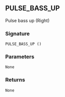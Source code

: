 ## PULSE\_BASS\_UP

Pulse bass up (Right)


### Signature

`PULSE_BASS_UP ()`


### Parameters

`None`


### Returns

`None`